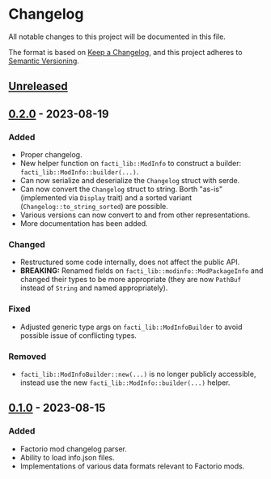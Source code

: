 # Changelog

All notable changes to this project will be documented in this file.

The format is based on [Keep a Changelog](https://keepachangelog.com/en/1.0.0/),
and this project adheres to [Semantic Versioning](https://semver.org/spec/v2.0.0.html).

## [Unreleased]

## [0.2.0] - 2023-08-19

### Added

 - Proper changelog.
 - New helper function on `facti_lib::ModInfo` to construct a builder:
   `facti_lib::ModInfo::builder(...)`.
 - Can now serialize and deserialize the `Changelog` struct with serde.
 - Can now convert the `Changelog` struct to string.
   Borth "as-is" (implemented via `Display` trait) and a sorted variant
   (`Changelog::to_string_sorted`) are possible.
 - Various versions can now convert to and from other representations.
 - More documentation has been added.

### Changed

 - Restructured some code internally, does not affect the public API.
 - **BREAKING:** Renamed fields on `facti_lib::modinfo::ModPackageInfo` and
   changed their types to be more appropriate (they are now `PathBuf` instead
   of `String` and named appropriately).

### Fixed

 - Adjusted generic type args on `facti_lib::ModInfoBuilder` to avoid possible
   issue of conflicting types.

### Removed

 - `facti_lib::ModInfoBuilder::new(...)` is no longer publicly accessible,
   instead use the new `facti_lib::ModInfo::builder(...)` helper.

## [0.1.0] - 2023-08-15

### Added

 - Factorio mod changelog parser.
 - Ability to load info.json files.
 - Implementations of various data formats relevant to Factorio mods.

[unreleased]: https://github.com/Sharparam/facti/compare/lib/v0.2.0...HEAD
[0.2.0]: https://github.com/Sharparam/facti/compare/lib/v0.1.0...lib/v0.2.0
[0.1.0]: https://github.com/Sharparam/facti/releases/tag/lib/v0.1.0
